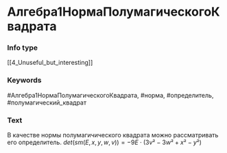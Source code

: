 # Алгебра1НормаПолумагическогоКвадрата
### Info type
[[4_Unuseful_but_interesting]]
### Keywords
#Алгебра1НормаПолумагическогоКвадрата, #норма, #определитель, #полумагический_квадрат
### Text
В качестве нормы полумагичического квадрата можно рассматривать его определитель.
$det(sm(E, x, y, w, v)) = -9E \cdot (3v² - 3w² + x² - y²)$